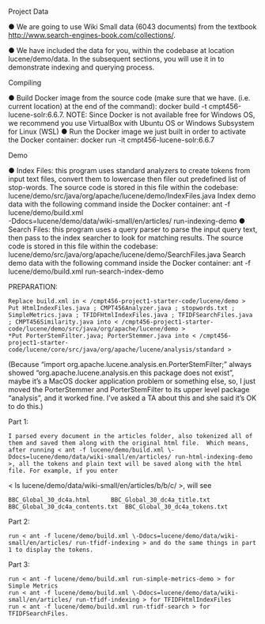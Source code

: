 Project Data

● We are going to use Wiki Small data (6043 documents) from the textbook
<http://www.search-engines-book.com/collections/>. 

● We have included the data for you, within the codebase at location lucene/demo/data.
In the subsequent sections, you will use it in to demonstrate indexing and querying
process.

Compiling

● Build Docker image from the source code (make sure that we have. (i.e. current location)
at the end of the command):
docker build -t cmpt456-lucene-solr:6.6.7.
NOTE: Since Docker is not available free for Windows OS, we recommend you use VirtualBox with
Ubuntu OS or Windows Subsystem for Linux (WSL)
● Run the Docker image we just built in order to activate the Docker container:
docker run -it cmpt456-lucene-solr:6.6.7

Demo

● Index Files: this program uses standard analyzers to create tokens from input text files,
convert them to lowercase then filer out predefined list of stop-words.
The source code is stored in this file within the codebase:
lucene/demo/src/java/org/apache/lucene/demo/IndexFiles.java
Index demo data with the following command inside the Docker container:
ant -f lucene/demo/build.xml \
-Ddocs=lucene/demo/data/wiki-small/en/articles/ run-indexing-demo
● Search Files: this program uses a query parser to parse the input query text, then pass to
the index searcher to look for matching results.
The source code is stored in this file within the codebase:
lucene/demo/src/java/org/apache/lucene/demo/SearchFiles.java
Search demo data with the following command inside the Docker container:
ant -f lucene/demo/build.xml run-search-index-demo

PREPARATION:

	Replace build.xml in < /cmpt456-project1-starter-code/lucene/demo >
	Put HtmlIndexFiles.java ; CMPT456Analyzer.java ; stopwords.txt ; SimpleMetrics.java ; TFIDFHtmlIndexFiles.java ; TFIDFSearchFiles.java ; CMPT456Similarity.java into < /cmpt456-project1-starter-code/lucene/demo/src/java/org/apache/lucene/demo >
	*Put PorterStemFilter.java; PorterStemmer.java into < /cmpt456-project1-starter-code/lucene/core/src/java/org/apache/lucene/analysis/standard >  
(Because “import org.apache.lucene.analysis.en.PorterStemFilter;” always showed “org.apache.lucene.analysis.en this package does not exist”, maybe it’s a MacOS docker application problem or something else, so, I just moved the PorterStemmer and PorterStemFilter to its upper level package “analysis”, and it worked fine. I’ve asked a TA about this and she said it’s OK to do this.)
	


Part 1:

	I parsed every document in the articles folder, also tokenized all of them and saved them along with the original html file.  Which means, after running < ant -f lucene/demo/build.xml \-Ddocs=lucene/demo/data/wiki-small/en/articles/ run-html-indexing-demo >, all the tokens and plain text will be saved along with the html file. For example, if you enter
< ls lucene/demo/data/wiki-small/en/articles/b/b/c/ >, will see 

	BBC_Global_30_dc4a.html		 BBC_Global_30_dc4a_title.txt
	BBC_Global_30_dc4a_contents.txt  BBC_Global_30_dc4a_tokens.txt


Part 2:

	run < ant -f lucene/demo/build.xml \-Ddocs=lucene/demo/data/wiki-small/en/articles/ run-tfidf-indexing > and do the same things in part 1 to display the tokens.


Part 3:

	run < ant -f lucene/demo/build.xml run-simple-metrics-demo > for Simple Metrics
	run < ant -f lucene/demo/build.xml \-Ddocs=lucene/demo/data/wiki-small/en/articles/ run-tfidf-indexing > for TFIDFHtmlIndexFiles
	run < ant -f lucene/demo/build.xml run-tfidf-search > for TFIDFSearchFiles.
